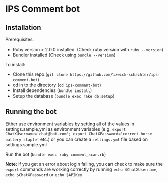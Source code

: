 # IPS Comment bot

## Installation

Prerequisites:

- Ruby version > 2.0.0 installed. (Check ruby version with `ruby --version`)
- Bundler installed (Check using `bundle --version`)

To install:

- Clone this repo (`git clone https://github.com/izwick-schachter/ips-comment-bot`)
- cd in to the directory (`cd ips-comment-bot`)
- Install dependencies (`bundle install`)
- Setup the database (`bundle exec rake db:setup`)

## Running the bot

Either use environment variables by setting all of the values in settings.sample.yml as environment variables (e.g. `export ChatXUsername='chat@bot.com'; export ChatXPassword='correct horse battery staple'` etc.) or you can create a `settings.yml` file based on settings.sample.yml

Run the bot (`bundle exec ruby comment_scan.rb`)

**Note:** if you get an error about login failing, you can check to make sure the `export` commands are working correctly by running `echo $ChatXUsername`, `echo $ChatXPassword` or `echo $APIKey`.
